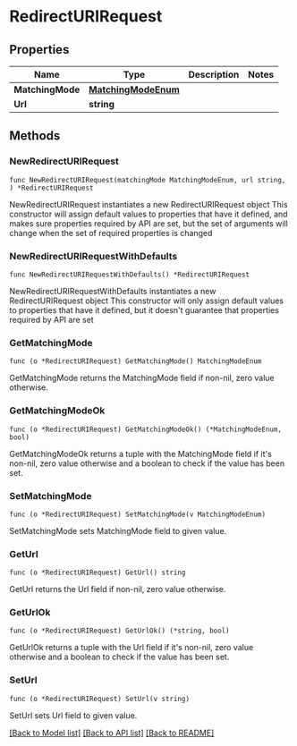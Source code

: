 # RedirectURIRequest

## Properties

Name | Type | Description | Notes
------------ | ------------- | ------------- | -------------
**MatchingMode** | [**MatchingModeEnum**](MatchingModeEnum.md) |  | 
**Url** | **string** |  | 

## Methods

### NewRedirectURIRequest

`func NewRedirectURIRequest(matchingMode MatchingModeEnum, url string, ) *RedirectURIRequest`

NewRedirectURIRequest instantiates a new RedirectURIRequest object
This constructor will assign default values to properties that have it defined,
and makes sure properties required by API are set, but the set of arguments
will change when the set of required properties is changed

### NewRedirectURIRequestWithDefaults

`func NewRedirectURIRequestWithDefaults() *RedirectURIRequest`

NewRedirectURIRequestWithDefaults instantiates a new RedirectURIRequest object
This constructor will only assign default values to properties that have it defined,
but it doesn't guarantee that properties required by API are set

### GetMatchingMode

`func (o *RedirectURIRequest) GetMatchingMode() MatchingModeEnum`

GetMatchingMode returns the MatchingMode field if non-nil, zero value otherwise.

### GetMatchingModeOk

`func (o *RedirectURIRequest) GetMatchingModeOk() (*MatchingModeEnum, bool)`

GetMatchingModeOk returns a tuple with the MatchingMode field if it's non-nil, zero value otherwise
and a boolean to check if the value has been set.

### SetMatchingMode

`func (o *RedirectURIRequest) SetMatchingMode(v MatchingModeEnum)`

SetMatchingMode sets MatchingMode field to given value.


### GetUrl

`func (o *RedirectURIRequest) GetUrl() string`

GetUrl returns the Url field if non-nil, zero value otherwise.

### GetUrlOk

`func (o *RedirectURIRequest) GetUrlOk() (*string, bool)`

GetUrlOk returns a tuple with the Url field if it's non-nil, zero value otherwise
and a boolean to check if the value has been set.

### SetUrl

`func (o *RedirectURIRequest) SetUrl(v string)`

SetUrl sets Url field to given value.



[[Back to Model list]](../README.md#documentation-for-models) [[Back to API list]](../README.md#documentation-for-api-endpoints) [[Back to README]](../README.md)


